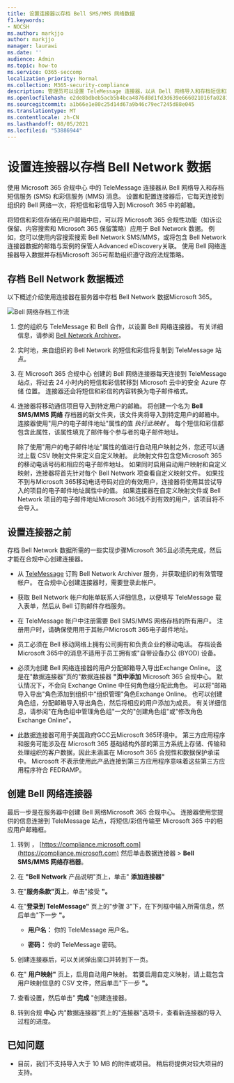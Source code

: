 ```yaml
---
title: 设置连接器以存档 Bell SMS/MMS 网络数据
f1.keywords:
- NOCSH
ms.author: markjjo
author: markjjo
manager: laurawi
ms.date: ''
audience: Admin
ms.topic: how-to
ms.service: O365-seccomp
localization_priority: Normal
ms.collection: M365-security-compliance
description: 管理员可以设置 TeleMessage 连接器，以从 Bell 网络导入和存档短信和彩信数据。 这样，您可以在 Microsoft 365 中存档来自第三方数据源的数据，以便您可以使用合规性功能（如合法保留、内容搜索和保留策略）来管理组织的第三方数据。
ms.openlocfilehash: e2de8bdbeb5acb5b4bca4876d8d1fd3d639e666021016fa0281e9de7f136e4e6
ms.sourcegitcommit: a1b66e1e80c25d14d67a9b46c79ec7245d88e045
ms.translationtype: MT
ms.contentlocale: zh-CN
ms.lasthandoff: 08/05/2021
ms.locfileid: "53886944"
---
```

# <a name="set-up-a-connector-to-archive-bell-network-data"></a>设置连接器以存档 Bell Network 数据

使用 Microsoft 365 合规中心 中的 TeleMessage 连接器从 Bell 网络导入和存档短信服务 (SMS) 和彩信服务 (MMS) 消息。 设置和配置连接器后，它每天连接到组织的 Bell 网络一次，将短信和彩信导入到 Microsoft 365 中的邮箱。

将短信和彩信存储在用户邮箱中后，可以将 Microsoft 365 合规性功能（如诉讼保留、内容搜索和 Microsoft 365 保留策略）应用于 Bell Network 数据。 例如，您可以使用内容搜索搜索 Bell Network SMS/MMS，或将包含 Bell Network 连接器数据的邮箱与案例的保管人Advanced eDiscovery关联。 使用 Bell 网络连接器导入数据并存档Microsoft 365可帮助组织遵守政府法规策略。

## <a name="overview-of-archiving-bell-network-data"></a>存档 Bell Network 数据概述

以下概述介绍使用连接器在服务器中存档 Bell Network 数据Microsoft 365。

![Bell 网络存档工作流](../media/BellNetworkConnectorWorkflow.png)

1. 您的组织与 TeleMessage 和 Bell 合作，以设置 Bell 网络连接器。 有关详细信息，请参阅 [Bell Network Archiver](https://www.telemessage.com/office365-activation-for-bell-network-archiver)。

2. 实时地，来自组织的 Bell Network 的短信和彩信将复制到 TeleMessage 站点。

3. 在 Microsoft 365 合规中心 创建的 Bell 网络连接器每天连接到 TeleMessage 站点，将过去 24 小时内的短信和彩信转移到 Microsoft 云中的安全 Azure 存储 位置。 连接器还会将短信和彩信的内容转换为电子邮件格式。

4. 连接器将移动通信项目导入到特定用户的邮箱。 将创建一个名为 **Bell SMS/MMS 网络** 存档器的新文件夹，该文件夹将导入到特定用户的邮箱中。 连接器使用"用户的电子邮件地址"属性的值 *执行此映射* 。 每个短信和彩信都包含此属性，该属性填充了邮件每个参与者的电子邮件地址。

   除了使用"用户的电子邮件地址"属性的值进行自动用户映射之外，您还可以通过上载 CSV 映射文件来定义自定义映射。 此映射文件包含您Microsoft 365的移动电话号码和相应的电子邮件地址。 如果同时启用自动用户映射和自定义映射，连接器将首先针对每个 Bell Network 项查看自定义映射文件。 如果找不到与Microsoft 365移动电话号码对应的有效用户，连接器将使用其尝试导入的项目的电子邮件地址属性中的值。 如果连接器在自定义映射文件或 Bell Network 项目的电子邮件地址Microsoft 365找不到有效的用户，该项目将不会导入。

## <a name="before-you-set-up-a-connector"></a>设置连接器之前

存档 Bell Network 数据所需的一些实现步骤Microsoft 365且必须先完成，然后才能在合规中心创建连接器。

- 从 [TeleMessage](https://www.telemessage.com/mobile-archiver/order-mobile-archiver-for-o365/) 订购 Bell Network Archiver 服务，并获取组织的有效管理帐户。 在合规中心创建连接器时，需要登录此帐户。

- 获取 Bell Network 帐户和帐单联系人详细信息，以便填写 TeleMessage 载入表单，然后从 Bell 订购邮件存档服务。

- 在 TeleMessage 帐户中注册需要 Bell SMS/MMS 网络存档的所有用户。 注册用户时，请确保使用用于其帐户Microsoft 365电子邮件地址。

- 员工必须在 Bell 移动网络上拥有公司拥有和负责企业的移动电话。 存档设备Microsoft 365中的消息不适用于员工拥有或"自带设备办公 (BYOD) 设备。

- 必须为创建 Bell 网络连接器的用户分配邮箱导入导出Exchange Online。 这是在"数据连接器"页的"数据连接器 **"页中添加** Microsoft 365 合规中心。 默认情况下，不会向 Exchange Online 中任何角色组分配此角色。 可以将"邮箱导入导出"角色添加到组织中"组织管理"角色Exchange Online。 也可以创建角色组，分配邮箱导入导出角色，然后将相应的用户添加为成员。 有关详细信息，请参阅"在角色[](/Exchange/permissions-exo/role-groups#create-role-groups)组中管理角色组[](/Exchange/permissions-exo/role-groups#modify-role-groups)"一文的"创建角色组"或"修改角色Exchange Online"。

- 此数据连接器可用于美国政府GCC云Microsoft 365环境中。 第三方应用程序和服务可能涉及在 Microsoft 365 基础结构外部的第三方系统上存储、传输和处理组织的客户数据，因此未涵盖在 Microsoft 365 合规性和数据保护承诺中。 Microsoft 不表示使用此产品连接到第三方应用程序意味着这些第三方应用程序符合 FEDRAMP。

## <a name="create-a-bell-network-connector"></a>创建 Bell 网络连接器

最后一步是在服务器中创建 Bell 网络Microsoft 365 合规中心。 连接器使用您提供的信息连接到 TeleMessage 站点，将短信/彩信传输至 Microsoft 365 中的相应用户邮箱框。

1. 转到 ， [https://compliance.microsoft.com](https://compliance.microsoft.com) 然后单击数据连接器  >  **Bell SMS/MMS 网络存档器**。

2. 在 **"Bell Network** 产品说明"页上，单击" **添加连接器"**

3. 在"**服务条款"页上**，单击"接受 **"。**

4. 在"**登录到 TeleMessage"** 页上的"步骤 3"下，在下列框中输入所需信息，然后单击"下一步 **"。**

   - **用户名：** 你的 TeleMessage 用户名。

   - **密码：** 你的 TeleMessage 密码。

5. 创建连接器后，可以关闭弹出窗口并转到下一页。

6. 在" **用户映射"** 页上，启用自动用户映射。 若要启用自定义映射，请上载包含用户映射信息的 CSV 文件，然后单击"下一步 **"。**

7. 查看设置，然后单击" **完成** "创建连接器。

8. 转到合规 **中心** 内"数据连接器"页上的"连接器"选项卡，查看新连接器的导入过程的进度。

## <a name="known-issues"></a>已知问题

- 目前，我们不支持导入大于 10 MB 的附件或项目。 稍后将提供对较大项目的支持。
